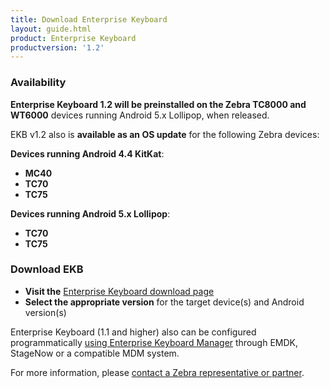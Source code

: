 ```yaml
---
title: Download Enterprise Keyboard
layout: guide.html
product: Enterprise Keyboard
productversion: '1.2'
---
```


### Availability

**Enterprise Keyboard 1.2 will be preinstalled on the Zebra TC8000 and WT6000** devices running Android 5.x Lollipop, when released. 

EKB v1.2 also is **available as an OS update** for the following Zebra devices:

**Devices running Android 4.4 KitKat**:

* **MC40** 
* **TC70** 
* **TC75** 

**Devices running Android 5.x Lollipop**:

* **TC70**
* **TC75** 

### Download EKB  

* **Visit the** [Enterprise Keyboard download page](https://www.zebra.com/us/en/support-downloads/software/productivity-apps/enterprise-keyboard.html) 
* **Select the appropriate version** for the target device(s) and Android version(s)

Enterprise Keyboard (1.1 and higher) also can be configured programmatically [using Enterprise Keyboard Manager](../../../../mx/enterprisekeyboardmgr) through EMDK, StageNow or a compatible MDM system.

For more information, please [contact a Zebra representative or partner](https://www.zebra.com/us/en/about-zebra/contact-zebra.html). 
